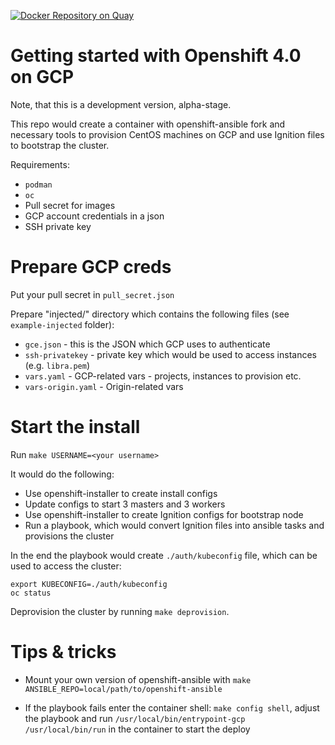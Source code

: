 [![Docker Repository on Quay](https://quay.io/repository/vrutkovs/openshift-40-centos/status "Docker Repository on Quay")](https://quay.io/repository/vrutkovs/openshift-40-centos)

# Getting started with Openshift 4.0 on GCP

Note, that this is a development version, alpha-stage.

This repo would create a container with openshift-ansible fork and necessary tools to provision CentOS machines on GCP and
use Ignition files to bootstrap the cluster.

Requirements:
* `podman`
* `oc`
* Pull secret for images
* GCP account credentials in a json
* SSH private key

# Prepare GCP creds
Put your pull secret in `pull_secret.json`

Prepare "injected/" directory which contains the following files (see `example-injected` folder):
* `gce.json` - this is the JSON which GCP uses to authenticate
* `ssh-privatekey` - private key which would be used to access instances (e.g. `libra.pem`)
* `vars.yaml` - GCP-related vars - projects, instances to provision etc.
* `vars-origin.yaml` - Origin-related vars

# Start the install
Run `make USERNAME=<your username>`

It would do the following:
* Use openshift-installer to create install configs
* Update configs to start 3 masters and 3 workers
* Use openshift-installer to create Ignition configs for bootstrap node
* Run a playbook, which would convert Ignition files into ansible tasks and provisions the cluster

In the end the playbook would create `./auth/kubeconfig` file, which can be used to access the cluster:
```
export KUBECONFIG=./auth/kubeconfig
oc status
```

Deprovision the cluster by running `make deprovision`.

# Tips & tricks
* Mount your own version of openshift-ansible with `make ANSIBLE_REPO=local/path/to/openshift-ansible`

* If the playbook fails enter the container shell:
`make config shell`, adjust the playbook and run `/usr/local/bin/entrypoint-gcp /usr/local/bin/run` in the container
to start the deploy
